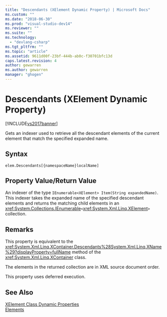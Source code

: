 ```yaml
---
title: "Descendants (XElement Dynamic Property) | Microsoft Docs"
ms.custom: ""
ms.date: "2018-06-30"
ms.prod: "visual-studio-dev14"
ms.reviewer: ""
ms.suite: ""
ms.technology: 
  - "devlang-csharp"
ms.tgt_pltfrm: ""
ms.topic: "article"
ms.assetid: 9611d00f-23bf-444b-ab0c-f30701bfc13d
caps.latest.revision: 4
author: gewarren
ms.author: gewarren
manager: "ghogen"
---
```

# Descendants (XElement Dynamic Property)
[!INCLUDE[vs2017banner](../includes/vs2017banner.md)]

  
Gets an indexer used to retrieve all the descendant elements of the current element that match the specified expanded name.  
  
## Syntax  
  
```  
elem.Descendants[{namespaceName}localName]  
```  
  
## Property Value/Return Value  
 An indexer of the type `IEnumerable<XElement> Item(String expandedName)`. This indexer takes the expanded name of the specified descendant elements and returns the matching child elements in an <xref:System.Collections.IEnumerable>`<`<xref:System.Xml.Linq.XElement>`>` collection.  
  
## Remarks  
 This property is equivalent to the <xref:System.Xml.Linq.XContainer.Descendants%28System.Xml.Linq.XName%29?displayProperty=fullName> method of the <xref:System.Xml.Linq.XContainer> class.  
  
 The elements in the returned collection are in XML source document order.  
  
 This property uses deferred execution.  
  
## See Also  
 [XElement Class Dynamic Properties](../designers/xelement-class-dynamic-properties.md)   
 [Elements](../designers/elements-xelement-dynamic-property.md)



